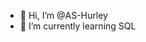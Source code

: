 - 👋 Hi, I’m @AS-Hurley
- 🌱 I’m currently learning SQL




<!---AS-Hurley/AS-Hurley is a ✨ special ✨ repository because its `README.md` (this file) appears on your GitHub profile.
You can click the Preview link to take a look at your changes.
--->
